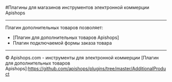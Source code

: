 #Плагины для магазинов инструментов электронной коммерции Apishops

----
Плагин дополнительных товаров позволяет:

  - [Плагин для дополнительных товаров Apishops]
  - Плагин подключаемой формы заказа товара

----
© Apishops.com - инструменты для электронной коммерции 
[Плагин для дополнительных товаров Apishops]:https://github.com/apishops/plugins/tree/master/AdditionalProduct